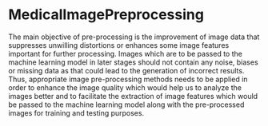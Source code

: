 # MedicalImagePreprocessing

The main objective of pre-processing is the improvement of image data that suppresses unwilling distortions or enhances some image features important for further processing. Images which are to be passed to the machine learning model in later stages should not contain any noise, biases or missing data as that could lead to the generation of incorrect results. Thus, appropriate image pre-processing methods needs to be applied in order to enhance the image quality which would help us to analyze the images better and to facilitate the extraction of image features which would be passed to the machine learning model along with the pre-processed images for training and testing purposes.
